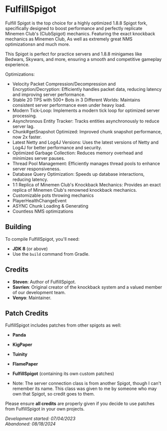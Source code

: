# FulfillSpigot

Fulfill Spigot is the top choice for a highly optimized 1.8.8 Spigot fork, specifically designed to boost performance and perfectly replicate Minemen Club's (ClubSpigot) mechanics. Featuring the exact knockback mechanics as Minemen Club, As well as extremely great NMS optimizationsn and much more.

This Spigot is perfect for practice servers and 1.8.8 minigames like Bedwars, Skywars, and more, ensuring a smooth and competitive gameplay experience.

Optimizations:
- Velocity Packet Compression/Decompression and Encryption/Decryption: Efficiently handles packet data, reducing latency and improving server performance.
- Stable 20 TPS with 500+ Bots in 3 Different Worlds: Maintains consistent server performance even under heavy load.
- Modern Tick-Loop: Implements a modern tick loop for optimized server processing.
- Asynchronous Entity Tracker: Tracks entities asynchronously to reduce server lag.
- Chunk#getSnapshot Optimized: Improved chunk snapshot performance, now 2x faster.
- Latest Netty and Log4J Versions: Uses the latest versions of Netty and Log4J for better performance and security.
- Optimized Garbage Collection: Reduces memory overhead and minimizes server pauses.
- Thread Pool Management: Efficiently manages thread pools to enhance server responsiveness.
- Database Query Optimization: Speeds up database interactions, reducing latency.
- 1:1 Replica of Minemen Club's Knockback Mechanics: Provides an exact replica of Minemen Club's renowned knockback mechanics.
- Customizable pots throwing mechanics
- PlayerHealthChangeEvent
- ASYNC Chunk Loading & Generating
- Countless NMS optimizations

## Building

To compile FulfillSpigot, you'll need:

- **JDK 8** (or above)
- Use the `build` command from Gradle.

## Credits

- **Steven**: Author of FulfillSpigot.
- **Savrien**: Original creator of the knockback system and a valued member of our development team.
- **Venyo**: Maintainer.

## Patch Credits

FulfillSpigot includes patches from other spigots as well:

- **Panda**
- **KigPaper**
- **Tuinity**
- **FlamePaper**
- **FulfillSpigot** (containing its own custom patches)

- Note: The server connection class is from another Spigot, though I can't remember its name. This class was given to me by someone who may own that Spigot, so credit goes to them.

Please ensure **all credits** are properly given if you decide to use patches from FulfillSpigot in your own projects.

_Development started: 07/04/2023_  
_Abandoned: 08/18/2024_
